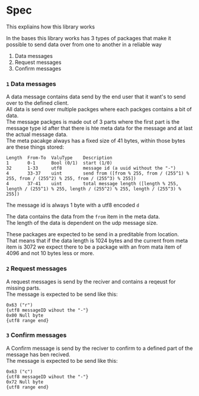 # Spec

This expliains how this library works  

In the bases this library works has 3 types of packages that make it possible to send data over from one to another in a reliable way  
1. Data messages
2. Request messages
3. Confirm messages

### `1` Data messages
A data message contains data send by the end user that it want's to send over to the defined client.  
All data is send over multiple packges where each packges contains a bit of data.  
The message packges is made out of 3 parts where the first part is the message type id after that there is hte meta data for the message and at last the actual message data.  
The meta pacakge always has a fixed size of 41 bytes, within those bytes are these things stored:
```
Length  From-To  ValuType    Description
1       0-1      Bool (0/1)  start (1/0)
32      1-33     utf8        message id (a uuid without the "-")
4       33-37    uint        send from ([from % 255, from / (255^1) % 255, from / (255^2) % 255, from / (255^3) % 255])
4       37-41    uint        total message length ([length % 255, length / (255^1) % 255, length / (255^2) % 255, length / (255^3) % 255])
```
The message id is always 1 byte with a utf8 encoded `d`

The data contains the data from the `from` item in the meta data.  
The length of the data is dependent on the udp message size.  

These packages are expected to be send in a preditable from location.  
That means that if the data length is 1024 bytes and the current from meta item is 3072 we expect there to be a package with an from mata item of 4096 and not 10 bytes less or more.  

### `2` Request messages
A request messages is send by the reciver and contains a reqeust for missing parts.  
The message is expected to be send like this:
```
0x63 ("r")
{utf8 messageID wihout the "-"} 
0x00 Null byte
{utf8 range end}
```

### `3` Confirm messages
A Confirm message is send by the reciver to confirm to a defined part of the message has ben recived.  
The message is expected to be send like this:
```
0x63 ("c")
{utf8 messageID wihout the "-"} 
0x72 Null byte
{utf8 range end}
```
